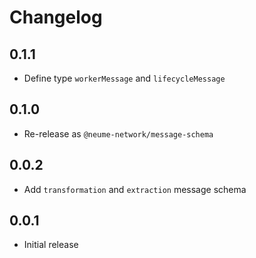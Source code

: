 # Changelog

## 0.1.1

- Define type `workerMessage` and `lifecycleMessage`

## 0.1.0

- Re-release as `@neume-network/message-schema`

## 0.0.2

- Add `transformation` and `extraction` message schema

## 0.0.1

- Initial release
